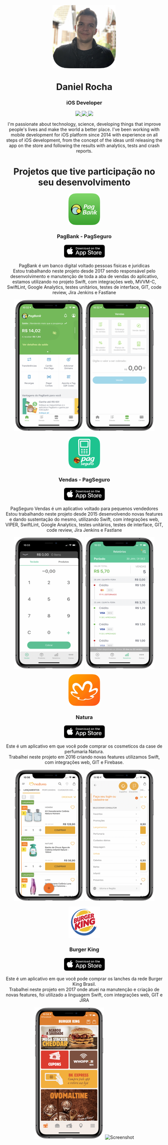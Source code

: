 <!-- Header -->
<p align="center">
  <img width="200" height="200" src="./images/profile.jpeg"/>
</p>
<h1 align="center">Daniel Rocha</h1>
<h3 align="center">iOS Developer</h3>

<!-- Contacts -->
<p align="center">
  <a href="https://github.com/danielrsousa">
    <img src="https://img.shields.io/static/v1?label=Github&message=danielrsousa&style=for-the-badge">
  </a>
  <a href="https://linkedin.com/in/danielrsousa/">
    <img src="https://img.shields.io/static/v1?label=LinkedIn&message=danielrsousa&color=2867B2&style=for-the-badge">
  </a>
  <a href="mailto:danielrochadesousa@gmail.com">
    <img src="https://img.shields.io/static/v1?label=Email&message=Daniel&color=F76831&style=for-the-badge">
  </a>
</p>

<!-- About of me -->
<p align="center">
I'm passionate about technology, science, developing things that improve people's lives and make the world a better place. I've been working with mobile development for iOS platform since 2014 with experience on all steps of iOS development, from the concept of the ideas until releasing the app on the store and following the results with analytics, tests and crash reports.
</p>

<h1 align="center">Projetos que tive participação no seu desenvolvimento</h1>

<p align="center">
 <img src="./images/pagbank/logo.png" alt="App Icon" width="100" height="100">
</p>

<h3 align="center">PagBank - PagSeguro</h3>

<p align="center">
 <a href="https://itunes.apple.com/br/app/pagseguro/id1186059012">
  <img src="./images/app_store_badge.png" alt="App Store Badge" width="129" height="40">
 </a>
</p>

<p align="center">
 PagBank é um banco digital voltado pessoas fisicas e juridicas<br>
 Estou trabalhando neste projeto desde 2017 sendo responsável pelo desenvolvimento e manutenção de toda a aba de vendas do aplicativo, estamos utilizando no projeto Swift, com integrações web, MVVM-C, SwiftLint, Google Analytics, testes unitários, testes de interface, GIT, code review, Jira Jenkins e Fastlane
</p>
<p align="center">
  <img src="./images/pagbank/page1.png" alt="Screenshot" width="220" height="417">
   <img src="./images/pagbank/page2.png" alt="Screenshot" width="220" height="417">
</p>

<p align="center">
 <img src="./images/vendas/logo.png" alt="App Icon" width="100" height="100">
</p>

<h3 align="center">Vendas - PagSeguro</h3>

<p align="center">
 <a href="https://itunes.apple.com/br/app/pagseguro-vendas/id578294843">
  <img src="./images/app_store_badge.png" alt="App Store Badge" width="129" height="40">
 </a>
</p>

<p align="center">
 PagSeguro Vendas é um aplicativo voltado para pequenos vendedores<br>
 Estou trabalhando neste projeto desde 2015 desenvolvendo novas features e dando sustentação do mesmo, utilizando Swift, com integrações web, VIPER, SwiftLint, Google Analytics, testes unitários, testes de interface, GIT, code review, Jira Jenkins e Fastlane
</p>

<p align="center">
 <img src="./images/vendas/page1.png" alt="Screenshot" width="220" height="417">
  <img src="./images/vendas/page2.png" alt="Screenshot" width="220" height="417">
</p>

<p align="center">
 <img src="./images/natura/logo.png" alt="App Icon" width="100" height="100">
</p>

<h3 align="center">Natura</h3>

<p align="center">
 <a href="https://apps.apple.com/br/app/natura-cosm%C3%A9ticos-e-maquiagem/id1061637276">
  <img src="./images/app_store_badge.png" alt="App Store Badge" width="129" height="40">
 </a>
</p>

<p align="center">
Este é um aplicativo em que você pode comprar os cosmeticos da case de perfumaria Natura.<br>
Trabalhei neste projeto em 2016 criando novas features utilizamos Swift, com integrações web, GIT e Firebase.
</p>

<p align="center">
 <img src="./images/natura/page1.png" alt="Screenshot" width="220" height="417">
  <img src="./images/natura/page2.png" alt="Screenshot" width="220" height="417">
</p>


<p align="center">
 <img src="./images/burgerking/logo.png" alt="App Icon" width="100" height="100">
</p>

<h3 align="center">Burger King</h3>

<p align="center">
 <a href="https://apps.apple.com/br/app/natura-cosm%C3%A9ticos-e-maquiagem/id1061637276">
  <img src="./images/app_store_badge.png" alt="App Store Badge" width="129" height="40">
 </a>
</p>

<p align="center">
 Este é um aplicativo em que você pode comprar os lanches da rede Burger King Brasil.<br>
Trabalhei neste projeto em 2017 onde atuei na manutenção e criação de novas features, foi utilizado a linguagem Swift, com integrações web, GIT e JIRA
</p>

<p align="center">
 <img src="./images/burgerking/page1.png" alt="Screenshot" width="220" height="417">
  <img src="./images/burgerking/page2.png" alt="Screenshot" width="220" height="417">
</p>
